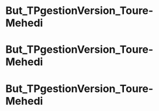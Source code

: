 # But_TPgestionVersion_Toure-Mehedi
# But_TPgestionVersion_Toure-Mehedi
# But_TPgestionVersion_Toure-Mehedi
